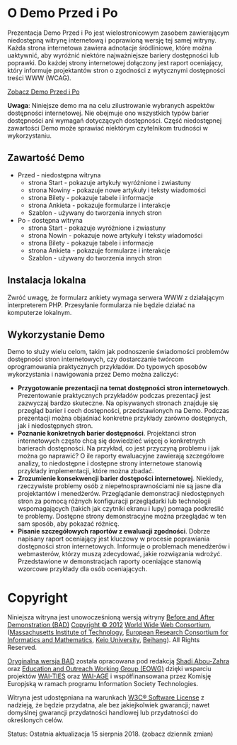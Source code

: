 # O Demo Przed i Po
Prezentacja Demo Przed i Po jest wielostronicowym zasobem zawierającym niedostępną witrynę internetową i poprawioną wersję tej samej witryny. Każda strona internetowa zawiera adnotacje śródliniowe, które można uaktywnić, aby wyróżnić niektóre najważniejsze bariery dostępności lub poprawki. Do każdej strony internetowej dołączony jest raport oceniający, który informuje projektantów stron o zgodności z wytycznymi dostępności treści WWW (WCAG).

<a href="https://zwiastunsw.github.io/przedipo/" target="_blank">Zobacz Demo Przed i Po</a>

**Uwaga**: Niniejsze demo ma na celu zilustrowanie wybranych aspektów dostępności internetowej. Nie obejmuje ono wszystkich typów barier dostępności ani wymagań dotyczących dostępności. Część niedostępnej zawartości Demo może sprawiać niektórym czytelnikom trudności w wykorzystaniu.

## Zawartość Demo
* Przed - niedostępna witryna
  - strona Start - pokazuje artykuły wyróżnione i zwiastuny
  - strona Nowiny - pokazuje nowe artykuły i teksty wiadomości
  - strona Bilety - pokazuje tabele i informacje
  - strona Ankieta - pokazuje formularze i interakcje
  - Szablon - używany do tworzenia innych stron
* Po - dostępna witryna
  - strona Start - pokazuje wyróżnione i zwiastuny
  - strona Nowin - pokazuje nowe artykuły i teksty wiadomości
  - strona Bilety - pokazuje tabele i informacje
  - strona Ankieta - pokazuje formularze i interakcje
  - Szablon - używany do tworzenia innych stron

## Instalacja lokalna
Zwróć uwagę, że formularz ankiety wymaga serwera WWW z działającym interpreterem PHP. Przesyłanie formularza nie będzie działać na komputerze lokalnym.

## Wykorzystanie Demo
Demo to służy wielu celom, takim jak podnoszenie świadomości problemów dostępności stron internetowych, czy dostarczanie twórcom oprogramowania praktycznych przykładów. Do typowych sposobów wykorzystania i nawigowania przez Demo można zaliczyć:

* **Przygotowanie prezentacji na temat dostępności stron internetowych**. Prezentowanie praktycznych przykładów podczas prezentacji jest zazwyczaj bardzo skuteczne. Na opisywanych stronach znajduje się przegląd barier i cech dostępności, przedstawionych na Demo. Podczas prezentacji można objaśniać konkretne przykłady zarówno dostępnych, jak i niedostępnych stron.
* **Poznanie konkretnych barier dostępności**. Projektanci stron internetowych często chcą się dowiedzieć więcej o konkretnych barierach dostępności. Na przykład, co jest przyczyną problemu i jak można go naprawić? O ile raporty ewaluacyjne zawierają szczegółowe analizy, to niedostępne i dostępne strony internetowe stanowią przykłady implementacji, które można zbadać.
* **Zrozumienie konsekwencji barier dostępości internetowej**. Niekiedy, rzeczywiste problemy osób z niepełnosprawnościami nie są jasne dla projektantów i menedżerów. Przeglądanie demonstracji niedostępnych stron za pomocą różnych konfiguracji przeglądarki lub technologii wspomagających (takich jak czytniki ekranu i lupy) pomaga podkreślić te problemy. Dostępne strony demonstracyjne można przeglądać w ten sam sposób, aby pokazać różnicę.
* **Pisanie szczegółowych raportów z ewaluacji zgodności**. Dobrze napisany raport oceniający jest kluczowy w procesie poprawiania dostępności stron internetowych. Informuje o problemach menedżerów i webmasterów, którzy muszą zdecydować, jakie rozwiązania wdrożyć. Przedstawione w demonstracjach raporty oceniające stanowią wzorcowe przykłady dla osób oceniających.

# Copyright
Niniejsza witryna jest unowocześnioną wersją witryny [Before and After Demonstration (BAD)](https://www.w3.org/WAI/demos/bad/) [Copyright © 2012](http://www.w3.org/Consortium/Legal/ipr-notice#Copyright) [World Wide Web Consortium](http://www.w3.org/), ([Massachusetts Institute of Technology](http://www.lcs.mit.edu/), [European Research Consortium for Informatics and Mathematics](http://www.ercim.org/), [Keio University](http://www.keio.ac.jp/), [Beihang](http://ev.buaa.edu.cn/)). All Rights Reserved.

[Oryginalna wersja BAD](https://www.w3.org/WAI/demos/bad/) została opracowana pod redakcją [Shadi Abou-Zahra](http://www.w3.org/People/shadi/) oraz [Education and Outreach Working Group (EOWG)](http://www.w3.org/WAI/EO/) dzięki wsparciu projektów [WAI-TIES](http://www.w3.org/WAI/TIES/) oraz [WAI-AGE](http://www.w3.org/WAI/WAI-AGE/) i współfinansowana przez Komisję Europjską w ramach programu Information Society Technologies. 

Witryna jest udostępniana na warunkach [W3C® Software License](http://www.w3.org/Consortium/Legal/copyright-software) z nadzieją, że będzie przydatna, ale bez jakiejkolwiek gwarancji; nawet domyślnej gwarancji przydatności handlowej lub przydatności do określonych celów.

Status: Ostatnia aktualizacja 15 sierpnia 2018. (zobacz dziennik zmian)


